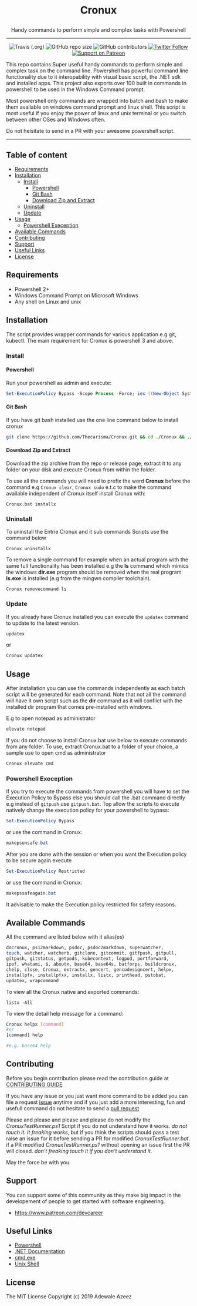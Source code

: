 # <p style="text-align: center;" align="center">Cronux</p>

<p style="text-align: center;" align="center">Handy commands to perform simple and complex tasks with Powershell</p>	

___

<span style="display:block;text-align:center"> ![Travis (.org)](https://img.shields.io/travis/Thecarisma/Cronux?style=flat)	![GitHub repo size](https://img.shields.io/github/repo-size/Thecarisma/Cronux)	![GitHub contributors](https://img.shields.io/github/contributors/Thecarisma/Cronux) [![Twitter Follow](https://img.shields.io/twitter/follow/iamthecarisma?style=social)](https://twitter.com/iamthecarisma)	 [![Support on Patreon](https://img.shields.io/static/v1?label=Support%20Devcareer%20on%20Patreon&message=$10&color=brightgreen)](https://www.patreon.com/join/devcareer/checkout?rid=3922862)</span>

This repo contains Super useful handy commands to perform simple and complex task on the command line. Powershell has powerful command line functionality due to it interopability with visual basic script, the .NET sdk and installed apps. This project also exports over 100 built in commands in powershell to be used in the Windows Command prompt.

Most powershell only commands are wrapped into batch and bash to make them available on windows command prompt and linux shell. This script is most useful if you enjoy the power of linux and unix terminal or you switch between other OSes and Windows often.

Do not heisitate to send in a PR with your awesome powershell script.

___

## Table of content
- [Requirements](#requirements)
- [Installation](#installation)
	- [Install](#install)
		- [Powershell](#powershell)
		- [Git Bash](#git-bash)
		- [Download Zip and Extract](#download-zip-and-extract)
	- [Uninstall](#uninstall)
	- [Update](#update)
- [Usage](#usage)
	- [Powershell Exeception](#powershell-exeception)
- [Available Commands](#available-commands)
- [Contributing](#contributing)
- [Support](#support)
- [Useful Links](#useful-links)
- [License](#license)

## Requirements

- Powershell 2+
- Windows Command Prompt on Microsoft Windows
- Any shell on Linux and unix

## Installation

The script provides wrapper commands for various application e.g git, kubectl. The main requirement for Cronux is powershell 3 and above.

### Install

#### Powershell

Run your powershell as admin and execute:

```powershell
Set-ExecutionPolicy Bypass -Scope Process -Force; iex ((New-Object System.Net.WebClient).DownloadString('https://thecarisma.github.io/installx.ps1'))
```

#### Git Bash

If you have git bash installed use the one line command below to install cronux 

```bash
git clone https://github.com/Thecarisma/Cronux.git && cd ./Cronux && ./Cronux.sh installx
```

#### Download Zip and Extract

Download the zip archive from the repo or release page, extract it to any folder on your disk and execute Cronux from within the folder.

To use all the commands you will need to prefix the word **Cronux** before the command e.g `Cronux clear`, `Cronux sudo` e.t.c to make the command available independent of Cronux itself install Cronux with:

```
Cronux.bat installx
```

### Uninstall

To uninstall the Entrie Cronux and it sub commands Scripts use the command below

```
Cronux uninstallx
```

To remove a single command for example when an actual program with the same full functionality 
has been installed e.g the **ls** command which mimics  the windows **dir.exe** program
should be removed when the real program **ls.exe** is installed (e.g from the mingwn compiler toolchain). 

```
Cronux removecommand ls
```

### Update

If you already have Cronux installed you can execute the `updatex` command to update to the latest version.

```powershell
updatex
```

or 

```powershell
Cronux updatex
```

## Usage

After installation you can use the commands independently as each batch script 
will be generated for each command. Note that not all the command will have it 
own script such as the **dir** command as it will conflict with the installed dir program 
that comes pre-installed with windows.

E.g to open notepad as administrator

```bash
elevate notepad
```

If you do not choose to install Cronux.bat use below to execute commands from any folder. 
To use, extract Cronux.bat to a folder of your choice, a sample use to open cmd as administrator

```bash
Cronux elevate cmd
```

### Powershell Exeception

If you try to execute the commands from powershell you will have to set the Execution Policy to Bypass else you should call the .bat command directly e.g instead of `gitpush` use `gitpush.bat`. Top allow the scripts to execute natively change the execution policy for your powershell to bypass:

```powershell
Set-ExecutionPolicy Bypass
```

or use the command in Cronux:

```powershell
makepsunsafe.bat
```

After you are done with the session or when you want the Execution policy to be secure again execute

```powershell
Set-ExecutionPolicy Restricted
```

or use the command in Cronux:

```powershell
makepssafeagain.bat
```

It advisable to make the Execution policy restricted for safety reasons.

## Available Commands

All the command are listed below with it alias(es)

```bash
docronux, ps12markdown, psdoc, psdoc2markdown, superwatcher,
touch, watcher, watcherb, gitclone, gitcommit, gitfpush, gitpull,
gitpush, gitstatus, getpods, kubecontext, logpod, portforward,
ipof, whatami, $, aboutx, base64, base64s, batforps, buildcronux,
chelp, close, Cronux, extractx, gencert, gencodesigncert, helpx,
installpfx, installpfxx, installx, listx, printhead, pstobat,
updatex, wrapcommand
```

To view all the Cronux native and exported commands:

```shell
listx -All
```

To view the detail help message for a command:

```bash
Cronux helpx [command]
#or
[command] help

#e.g. base64 help
```

## Contributing

Before you begin contribution please read the contribution guide at [CONTRIBUTING GUIDE](./CONTRIBUTING.MD)

If you have any issue or you just want more command to be added you can file a request [issue](https://github.com/Thecarisma/Cronux/issues/new) 
anytime and if you just add a more interesting, fun and usefull command do not hesitate to send a 
[pull request](https://github.com/Thecarisma/Cronux/compare) 

Please and please and please and please do not modify the *CronuxTestRunner.ps1* Script if you do not understand how it works. *do not touch it. it freaking works*, but if you think the scripts should pass a test raise an issue for it before sending a PR for modified *CronuxTestRunner.bat*. if a PR modified *CronuxTestRunner.ps1* without opening an 
issue first the PR will closed. *don't freaking touch it if you don't understand it*.

May the force be with you.

## Support

You can support some of this community as they make big impact in the developement of people to get started with software engineering.

- https://www.patreon.com/devcareer

## Useful Links

 - [Powershell](https://docs.microsoft.com/en-us/powershell/scripting/overview)
 - [.NET Documentation](https://docs.microsoft.com/en-us/dotnet/)
 - [cmd.exe](https://en.wikipedia.org/wiki/Cmd.exe)
 - [Unix Shell](https://en.wikipedia.org/wiki/Unix_shell)

## License

The MIT License Copyright (c) 2019 Adewale Azeez

